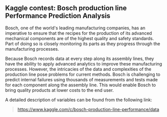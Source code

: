 ## Kaggle contest: Bosch production line Performance Prediction Analysis

Bosch, one of the world's leading manufacturing companies, has an imperative to ensure that the recipes for the production of its advanced mechanical components are of the highest quality and safety standards. Part of doing so is closely monitoring its parts as they progress through the manufacturing processes.

Because Bosch records data at every step along its assembly lines, they have the ability to apply advanced analytics to improve these manufacturing processes. However, the intricacies of the data and complexities of the production line pose problems for current methods.
Bosch is challenging to predict internal failures using thousands of measurements and tests made for each component along the assembly line. This would enable Bosch to bring quality products at lower costs to the end user.

A detailed description of variables can be found from the following link:
> https://www.kaggle.com/c/bosch-production-line-performance/data

